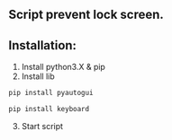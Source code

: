 ## Script prevent lock screen.

## Installation:

1. Install python3.X & pip
2. Install lib
```bash
pip install pyautogui
```
```bash
pip install keyboard
```
3. Start script
